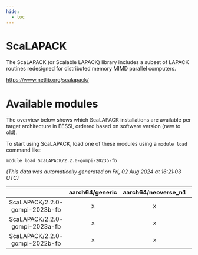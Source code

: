 ```yaml
---
hide:
  - toc
---
```


ScaLAPACK
=========


The ScaLAPACK (or Scalable LAPACK) library includes a subset of LAPACK routines redesigned for distributed memory MIMD parallel computers.

https://www.netlib.org/scalapack/
# Available modules


The overview below shows which ScaLAPACK installations are available per target architecture in EESSI, ordered based on software version (new to old).

To start using ScaLAPACK, load one of these modules using a `module load` command like:

```shell
module load ScaLAPACK/2.2.0-gompi-2023b-fb
```

*(This data was automatically generated on Fri, 02 Aug 2024 at 16:21:03 UTC)*  

| |aarch64/generic|aarch64/neoverse_n1|aarch64/neoverse_v1|x86_64/generic|x86_64/amd/zen2|x86_64/amd/zen3|x86_64/amd/zen4|x86_64/intel/haswell|x86_64/intel/skylake_avx512|
| :---: | :---: | :---: | :---: | :---: | :---: | :---: | :---: | :---: | :---: |
|ScaLAPACK/2.2.0-gompi-2023b-fb|x|x|x|x|x|x|x|x|x|
|ScaLAPACK/2.2.0-gompi-2023a-fb|x|x|x|x|x|x|x|x|x|
|ScaLAPACK/2.2.0-gompi-2022b-fb|x|x|x|x|x|x|-|x|x|
